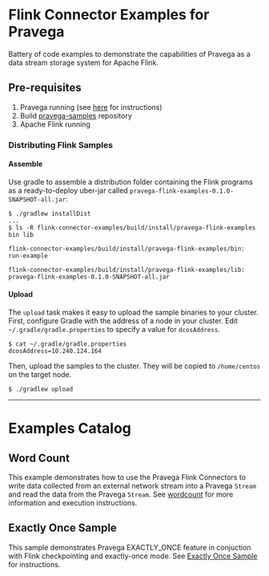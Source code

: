 # Flink Connector Examples for Pravega
Battery of code examples to demonstrate the capabilities of Pravega as a data stream storage 
system for Apache Flink. 

## Pre-requisites
1. Pravega running (see [here](http://pravega.io/docs/latest/getting-started/) for instructions)
2. Build [pravega-samples](https://github.com/pravega/pravega-samples) repository
3. Apache Flink running


### Distributing Flink Samples
#### Assemble
Use gradle to assemble a distribution folder containing the Flink programs as a ready-to-deploy 
uber-jar called `pravega-flink-examples-0.1.0-SNAPSHOT-all.jar`:

```
$ ./gradlew installDist
...
$ ls -R flink-connector-examples/build/install/pravega-flink-examples
bin	lib

flink-connector-examples/build/install/pravega-flink-examples/bin:
run-example

flink-connector-examples/build/install/pravega-flink-examples/lib:
pravega-flink-examples-0.1.0-SNAPSHOT-all.jar
```

#### Upload
The `upload` task makes it easy to upload the sample binaries to your cluster. First, configure 
Gradle with the address of a node in your cluster.   Edit `~/.gradle/gradle.properties` to 
specify a value for `dcosAddress`.

```
$ cat ~/.gradle/gradle.properties
dcosAddress=10.240.124.164
```

Then, upload the samples to the cluster. They will be copied to `/home/centos` on the target node.
```
$ ./gradlew upload
```

---

# Examples Catalog

## Word Count

This example demonstrates how to use the Pravega Flink Connectors to write data collected
from an external network stream into a Pravega `Stream` and read the data from the Pravega `Stream`.
See [wordcount](doc/flink-wordcount/README.md) for more information and execution instructions.


## Exactly Once Sample

This sample demonstrates Pravega EXACTLY_ONCE feature in conjuction with Flink checkpointing and exactly-once mode.
See [Exactly Once Sample](doc/exactly-once/README.md) for instructions.
